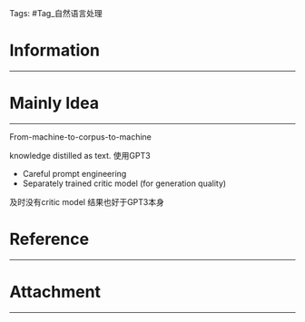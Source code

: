 Tags: #Tag_自然语言处理 
# Information
---


# Mainly Idea
---
From-machine-to-corpus-to-machine

knowledge distilled as text. 使用GPT3

- Careful prompt engineering
- Separately trained critic model (for generation quality)

及时没有critic model 结果也好于GPT3本身

# Reference
---


# Attachment
---
